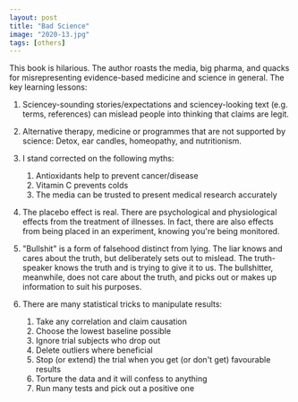 ```yaml
---
layout: post
title: "Bad Science"
image: "2020-13.jpg"
tags: [others]
---
```


This book is hilarious. The author roasts the media, big pharma, and quacks for misrepresenting evidence-based medicine and science in general. The key learning lessons:

1. Sciencey-sounding stories/expectations and sciencey-looking text (e.g. terms, references) can mislead people into thinking that claims are legit.

2. Alternative therapy, medicine or programmes that are not supported by science: Detox, ear candles, homeopathy, and nutritionism.

3. I stand corrected on the following myths:  
    1. Antioxidants help to prevent cancer/disease
    2. Vitamin C prevents colds
    3. The media can be trusted to present medical research accurately

4. The placebo effect is real. There are psychological and physiological effects from the treatment of illnesses. In fact, there are also effects from being placed in an experiment, knowing you're being monitored.

5. "Bullshit" is a form of falsehood distinct from lying. The liar knows and cares about the truth, but deliberately sets out to mislead. The truth-speaker knows the truth and is trying to give it to us. The bullshitter, meanwhile, does not care about the truth, and picks out or makes up information to suit his purposes.

6. There are many statistical tricks to manipulate results:
    1. Take any correlation and claim causation
    2. Choose the lowest baseline possible
    3. Ignore trial subjects who drop out
    4. Delete outliers where beneficial
    5. Stop (or extend) the trial when you get (or don't get) favourable results
    6. Torture the data and it will confess to anything
    7. Run many tests and pick out a positive one